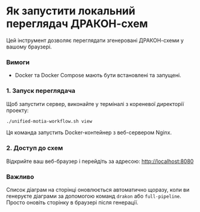 # Як запустити локальний переглядач ДРАКОН-схем

Цей інструмент дозволяє переглядати згенеровані ДРАКОН-схеми у вашому браузері.

### Вимоги
- Docker та Docker Compose мають бути встановлені та запущені.

### 1. Запуск переглядача

Щоб запустити сервер, виконайте у терміналі з кореневої директорії проекту:
```bash
./unified-motia-workflow.sh view
```
Ця команда запустить Docker-контейнер з веб-сервером Nginx.

### 2. Доступ до схем

Відкрийте ваш веб-браузер і перейдіть за адресою:
[http://localhost:8080](http://localhost:8080)

### Важливо
Список діаграм на сторінці оновлюється автоматично щоразу, коли ви генеруєте діаграми за допомогою команд `drakon` або `full-pipeline`. Просто оновіть сторінку в браузері після генерації.
